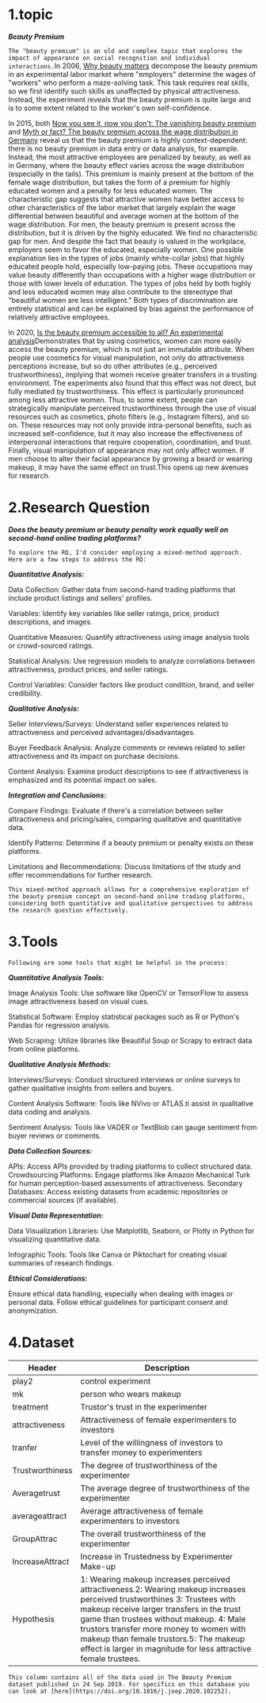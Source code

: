 # 1.topic
***Beauty Premium***

 ``` The "beauty premium" is an old and complex topic that explores the impact of appearance on social recognition and individual interactions. ```In 2006, [Why beauty matters](https://www.aeaweb.org/articles?id=10.1257/000282806776157515) decompose the beauty premium in an experimental labor market where "employers" determine the wages of "workers" who perform a maze-solving task. This task requires real skills, so we first identify such skills as unaffected by physical attractiveness. Instead, the experiment reveals that the beauty premium is quite large and is to some extent related to the worker's own self-confidence. 
  
  In 2015, both [Now you see it, now you don't: The vanishing beauty premium](https://www.sciencedirect.com/science/article/pii/S0167268115001420) and [Myth or fact? The beauty premium across the wage distribution in Germany](https://www.sciencedirect.com/science/article/pii/S016517651500052) reveal us that the beauty premium is highly context-dependent: there is no beauty premium in data entry or data analysis, for example. Instead, the most attractive employees are penalized by beauty, as well as in Germany, where the beauty effect varies across the wage distribution (especially in the tails). This premium is mainly present at the bottom of the female wage distribution, but takes the form of a premium for highly educated women and a penalty for less educated women. The characteristic gap suggests that attractive women have better access to other characteristics of the labor market that largely explain the wage differential between beautiful and average women at the bottom of the wage distribution. For men, the beauty premium is present across the distribution, but it is driven by the highly educated. We find no characteristic gap for men. And despite the fact that beauty is valued in the workplace, employers seem to favor the educated, especially women. One possible explanation lies in the types of jobs (mainly white-collar jobs) that highly educated people hold, especially low-paying jobs. These occupations may value beauty differently than occupations with a higher wage distribution or those with lower levels of education. The types of jobs held by both highly and less educated women may also contribute to the stereotype that "beautiful women are less intelligent." Both types of discrimination are entirely statistical and can be explained by bias against the performance of relatively attractive employees. 
  
  In 2020, [Is the beauty premium accessible to all? An experimental analysis](https://www.sciencedirect.com/science/article/pii/S016748702030009X)Demonstrates that by using cosmetics, women can more easily access the beauty premium, which is not just an immutable attribute. When people use cosmetics for visual manipulation, not only do attractiveness perceptions increase, but so do other attributes (e.g., perceived trustworthiness), implying that women receive greater transfers in a trusting environment. The experiments also found that this effect was not direct, but fully mediated by trustworthiness. This effect is particularly pronounced among less attractive women. Thus, to some extent, people can strategically manipulate perceived trustworthiness through the use of visual resources such as cosmetics, photo filters (e.g., Instagram filters), and so on. These resources may not only provide intra-personal benefits, such as increased self-confidence, but it may also increase the effectiveness of interpersonal interactions that require cooperation, coordination, and trust. Finally, visual manipulation of appearance may not only affect women. If men choose to alter their facial appearance by growing a beard or wearing makeup, it may have the same effect on trust.This opens up new avenues for research.
  
# 2.Research Question
***Does the beauty premium or beauty penalty work equally well on second-hand online trading platforms?***

``` To explore the RQ, I'd consider employing a mixed-method approach. Here are a few steps to address the RQ: ```

***Quantitative Analysis:***

Data Collection: Gather data from second-hand trading platforms that include product listings and sellers' profiles.

Variables: Identify key variables like seller ratings, price, product descriptions, and images.

Quantitative Measures: Quantify attractiveness using image analysis tools or crowd-sourced ratings.

Statistical Analysis: Use regression models to analyze correlations between attractiveness, product prices, and seller ratings.

Control Variables: Consider factors like product condition, brand, and seller credibility.

***Qualitative Analysis:***

Seller Interviews/Surveys: Understand seller experiences related to attractiveness and perceived advantages/disadvantages.

Buyer Feedback Analysis: Analyze comments or reviews related to seller attractiveness and its impact on purchase decisions.

Content Analysis: Examine product descriptions to see if attractiveness is emphasized and its potential impact on sales.

***Integration and Conclusions:***

Compare Findings: Evaluate if there's a correlation between seller attractiveness and pricing/sales, comparing qualitative and quantitative data.

Identify Patterns: Determine if a beauty premium or penalty exists on these platforms.

Limitations and Recommendations: Discuss limitations of the study and offer recommendations for further research.

```This mixed-method approach allows for a comprehensive exploration of the beauty premium concept on second-hand online trading platforms, considering both quantitative and qualitative perspectives to address the research question effectively.```

# 3.Tools

```Following are some tools that might be helpful in the process:```

***Quantitative Analysis Tools:***

Image Analysis Tools: Use software like OpenCV or TensorFlow to assess image attractiveness based on visual cues.

Statistical Software: Employ statistical packages such as R or Python's Pandas for regression analysis.

Web Scraping: Utilize libraries like Beautiful Soup or Scrapy to extract data from online platforms.

***Qualitative Analysis Methods:***

Interviews/Surveys: Conduct structured interviews or online surveys to gather qualitative insights from sellers and buyers.

Content Analysis Software: Tools like NVivo or ATLAS.ti assist in qualitative data coding and analysis.

Sentiment Analysis: Tools like VADER or TextBlob can gauge sentiment from buyer reviews or comments.

***Data Collection Sources:***

APIs: Access APIs provided by trading platforms to collect structured data.
Crowdsourcing Platforms: Engage platforms like Amazon Mechanical Turk for human perception-based assessments of attractiveness.
Secondary Databases: Access existing datasets from academic repositories or commercial sources (if available).

***Visual Data Representation:***

Data Visualization Libraries: Use Matplotlib, Seaborn, or Plotly in Python for visualizing quantitative data.

Infographic Tools: Tools like Canva or Piktochart for creating visual summaries of research findings.

***Ethical Considerations:***

Ensure ethical data handling, especially when dealing with images or personal data. Follow ethical guidelines for participant consent and anonymization.

# 4.Dataset

|Header|Description|
|-|-|
|play2             |control experiment
|mk                |person who wears makeup
|treatment         |Trustor's trust in the experimenter
|attractiveness    |Attractiveness of female experimenters to investors
|tranfer           |Level of the willingness of investors to transfer money to experimenters
|Trustworthiness   |The degree of trustworthiness of the experimenter
|Averagetrust      |The average degree of trustworthiness of the experimenter
|averageattract    |Average attractiveness of female experimenters to investors
|GroupAttrac       |The overall trustworthiness of the experimenter
|IncreaseAttract   |Increase in Trustedness by Experimenter Make-up
|Hypothesis        |1: Wearing makeup increases perceived attractiveness.2: Wearing makeup increases perceived trustworthines 3: Trustees with makeup receive larger transfers in the trust game than trustees without makeup. 4: Male trustors transfer more money to women with makeup than female trustors.5: The makeup effect is larger in magnitude for less attractive female trustees.

```This column contains all of the data used in The Beauty Premium dataset published in 24 Sep 2019. For specifics on this database you can look at [here](https://doi.org/10.1016/j.joep.2020.102252).```

